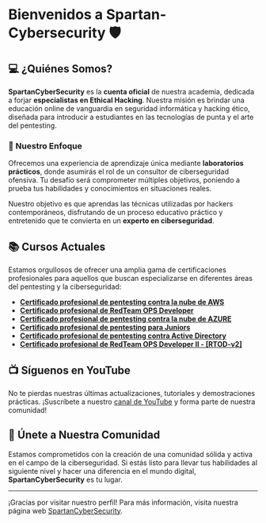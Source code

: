 # Bienvenidos a Spartan-Cybersecurity :shield:

## :computer: ¿Quiénes Somos?
**SpartanCyberSecurity** es la **cuenta oficial** de nuestra academia, dedicada a forjar **especialistas en Ethical Hacking**. Nuestra misión es brindar una educación online de vanguardia en seguridad informática y hacking ético, diseñada para introducir a estudiantes en las tecnologías de punta y el arte del pentesting.

### :dart: Nuestro Enfoque
Ofrecemos una experiencia de aprendizaje única mediante **laboratorios prácticos**, donde asumirás el rol de un consultor de ciberseguridad ofensiva. Tu desafío será comprometer múltiples objetivos, poniendo a prueba tus habilidades y conocimientos en situaciones reales.

Nuestro objetivo es que aprendas las técnicas utilizadas por hackers contemporáneos, disfrutando de un proceso educativo práctico y entretenido que te convierta en un **experto en ciberseguridad**.

## :books: Cursos Actuales

Estamos orgullosos de ofrecer una amplia gama de certificaciones profesionales para aquellos que buscan especializarse en diferentes áreas del pentesting y la ciberseguridad:

- **[Certificado profesional de pentesting contra la nube de AWS](https://www.spartan-cybersec.com/cursos/pentesting-contra-la-nube-de-aws/)**
- **[Certificado profesional de RedTeam OPS Developer](https://www.spartan-cybersec.com/cursos/redteams-ops-developer/)**
- **[Certificado profesional de pentesting contra la nube de AZURE](https://www.spartan-cybersec.com/cursos/pentesting-contra-la-nube-de-azure/)**
- **[Certificado profesional de pentesting para Juniors](https://www.spartan-cybersec.com/cursos/pentesting-para-juniors/)**
- **[Certificado profesional de pentesting contra Active Directory](https://www.spartan-cybersec.com/cursos/pentesting-contra-active-directory/)**
- **[Certificado profesional de RedTeam OPS Developer II - [RTOD-v2]](https://www.spartan-cybersec.com/redteams-ops-developer-v2/)**

## :tv: Síguenos en YouTube

No te pierdas nuestras últimas actualizaciones, tutoriales y demostraciones prácticas. ¡Suscríbete a nuestro [canal de YouTube](https://www.youtube.com/SpartanCybersecurity) y forma parte de nuestra comunidad!

## :handshake: Únete a Nuestra Comunidad

Estamos comprometidos con la creación de una comunidad sólida y activa en el campo de la ciberseguridad. Si estás listo para llevar tus habilidades al siguiente nivel y hacer una diferencia en el mundo digital, **SpartanCyberSecurity** es tu lugar.

---

¡Gracias por visitar nuestro perfil! Para más información, visita nuestra página web [SpartanCyberSecurity](https://www.spartan-cybersec.com/).
